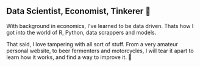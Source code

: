 
## Data Scientist, Economist, Tinkerer 🤘

With background in economics, I've learned to be data driven. Thats how I got into the world of R, Python, data scrappers and models.

That said, I love tampering with all sort of stuff. From a very amateur personal website, to beer fermenters and motorcycles, I will tear it apart to learn how it works, and find a way to improve it. 🔧
